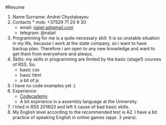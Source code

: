 #Resume

1. Name Surname: Andrei Chystabayeu
2. Contacts * mob: +37529 71 20 9 30
    - email: naijel.a@gmail.com
    - telegram: @naijel
3. Programming for me is a quite necessary skill. It is so unstable situation in my life, because I work at the state company, so i want to have backup plan. Therefore i am open to any new knowledge and want to get them from everywhere and always.
4. Skills: my skills in programming are limited by the basic (stage1) courses of RSS. So:
    - basic css
    - basic html
    - a bit of js
5. I have no code examples yet :(
6. Experience:
    - [Codecademy](https://www.codecademy.com/users/naijel/achievements)
    - A bit expirience in a assembly language at the University.
7. I tried in RSS 2018Q3 and left it cause of bad basic skills.
8. My English level according to the recommended test is A2. I have a bit practice of speaking English in online games (appr. 3 years).